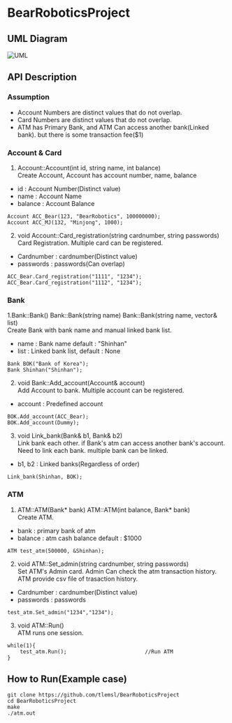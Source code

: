 # BearRoboticsProject
## UML Diagram 

![UML](https://user-images.githubusercontent.com/50408036/201504856-b16160bd-da80-45ba-90ee-773021df3e41.png)

## API Description
### Assumption
  * Account Numbers are distinct values that do not overlap. 
  * Card Numbers are distinct values that do not overlap.
  * ATM has Primary Bank, and ATM Can access another bank(Linked bank). but there is some transaction fee($1)
### Account & Card
1. Account::Account(int id, string name, int balance)  
  Create Account, Account has account number, name, balance
  * id : Account Number(Distinct value)
  * name : Account Name
  * balance : Account Balance
```
Account ACC_Bear(123, "BearRobotics", 100000000);
Account ACC_MJ(132, "Minjong", 1000);
```
2. void Account::Card_registration(string cardnumber, string passwords)  
  Card Registration. Multiple card can be registered.
  * Cardnumber : cardnumber(Distinct value)
  * passwords : passwords(Can overlap)
```
ACC_Bear.Card_registration("1111", "1234");
ACC_Bear.Card_registration("1112", "1234");
```
### Bank
1.Bank::Bank() Bank::Bank(string name) Bank::Bank(string name, vector<Bank>& list)  
  Create Bank with bank name and manual linked bank list.
  * name : Bank name default : "Shinhan"
  * list : Linked bank list, default : None
```
Bank BOK("Bank of Korea");
Bank Shinhan("Shinhan");
```

2. void Bank::Add_account(Account& account)  
  Add Account to bank. Multiple account can be registered.
  * account : Predefined account
```
BOK.Add_account(ACC_Bear);
BOK.Add_account(Dummy);  
```
3. void Link_bank(Bank& b1, Bank& b2)  
  Link bank each other. if Bank's atm can access another bank's account. Need to link each bank. multiple bank can be linked.
  * b1, b2 : Linked banks(Regardless of order)

```
Link_bank(Shinhan, BOK);
```

### ATM
1. ATM::ATM(Bank* bank) ATM::ATM(int balance, Bank* bank)  
  Create ATM.
  * bank : primary bank of atm
  * balance : atm cash balance default : $1000
```
ATM test_atm(500000, &Shinhan);
```
2. void ATM::Set_admin(string cardnumber, string passwords)  
  Set ATM's Admin card. Admin Can check the atm transaction history. ATM provide csv file of trasaction history.
  * Cardnumber : cardnumber(Distinct value)
  * passwords : passwords
```
test_atm.Set_admin("1234","1234");
```
3. void ATM::Run()  
  ATM runs one session.
```
while(1){
	test_atm.Run();                         //Run ATM
}
```


## How to Run(Example case)
```
git clone https://github.com/tlemsl/BearRoboticsProject
cd BearRoboticsProject
make
./atm.out
```

